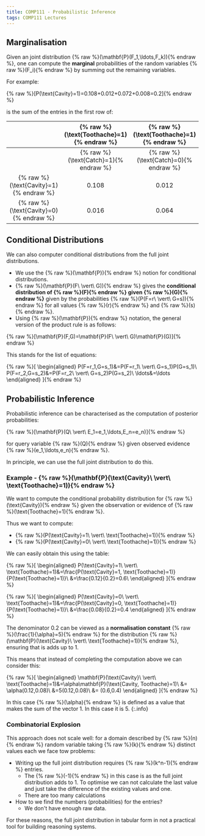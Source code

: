 ```yaml
---
title: COMP111 - Probabilistic Inference
tags: COMP111 Lectures
---
```

## Marginalisation
Given an joint distribution {% raw %}\(\mathbf{P}(F_1,\ldots,F_k)\){% endraw %}, one can compute the **marginal** probabilities of the random variables {% raw %}\(F_i\){% endraw %} by summing out the remaining variables.

For example:

{% raw %}\[P(\text{Cavity}=1)=0.108+0.012+0.072+0.008=0.2\]{% endraw %}

is the sum of the entries in the first row of:

| | {% raw %}\(\text{Toothache}=1\){% endraw %} | {% raw %}\(\text{Toothache}=1\){% endraw %} | {% raw %}\(\text{Toothache}=0\){% endraw %} | {% raw %}\(\text{Toothache}=0\){% endraw %} |
| :-: | :-: | :-: | :-: | :-: |
| | {% raw %}\(\text{Catch}=1\){% endraw %} |  {% raw %}\(\text{Catch}=0\){% endraw %} |  {% raw %}\(\text{Catch}=1\){% endraw %} |  {% raw %}\(\text{Catch}=0\){% endraw %} | 
| {% raw %}\(\text{Cavity}=1\){% endraw %} | 0.108 | 0.012 | 0.072 | 0.008 |
| {% raw %}\(\text{Cavity}=0\){% endraw %} | 0.016 | 0.064 | 0.144 | 0.576 |

## Conditional Distributions
We can also computer conditional distributions from the full joint distributions.

* We use the {% raw %}\(\mathbf{P}\){% endraw %} notion for conditional distributions.
* {% raw %}\(\mathbf{P}(F\ \vert\  G)\){% endraw %} gives the **conditional distribution of {% raw %}\(F\){% endraw %} given {% raw %}\(G\){% endraw %}** given by the probabilities {% raw %}\(P(F=r\ \vert\  G=s)\){% endraw %} for all values {% raw %}\(r\){% endraw %} and {% raw %}\(s\){% endraw %}.
* Using {% raw %}\(\mathbf{P}\){% endraw %} notation, the general version of the product rule is as follows:

{% raw %}\[\mathbf{P}(F,G)=\mathbf{P}(F\ \vert\ G)\mathbf{P}(G)\]{% endraw %}

This stands for the list of equations:

{% raw %}\[
\begin{aligned}
P(F=r_1,G=s_1)&=P(F=r_1\ \vert\ G=s_1)P(G=s_1)\\
P(F=r_2,G=s_2)&=P(F=r_2\ \vert\ G=s_2)P(G=s_2)\\
\ldots&=\ldots
\end{aligned}
\]{% endraw %}

## Probabilistic Inference
Probabilistic inference can be characterised as the computation of posterior probabilities:

{% raw %}\[\mathbf{P}(Q\ \vert\ E_1=e_1,\ldots,E_n=e_n)\]{% endraw %}

for query variable {% raw %}\(Q\){% endraw %} given observed evidence {% raw %}\(e_1,\ldots,e_n\){% endraw %}.

In principle, we can use the full joint distribution to do this.

### Example - {% raw %}\(\mathbf{P}(\text{Cavity}\ \vert\ \text{Toothache}=1)\){% endraw %}
We want to compute the conditional probability distribution for {% raw %}\(\text{Cavity}\){% endraw %} given the observation or evidence of {% raw %}\(\text{Toothache}=1\){% endraw %}.

Thus we want to compute:

* {% raw %}\(P(\text{Cavity}=1\ \vert\ \text{Toothache}=1)\){% endraw %}
* {% raw %}\(P(\text{Cavity}=0\ \vert\ \text{Toothache}=1)\){% endraw %}

We can easily obtain this using the table:

{% raw %}\[
\begin{aligned}
P(\text{Cavity}=1\ \vert\ \text{Toothache}=1)&=\frac{P(\text{Cavity}=1, \text{Toothache}=1)}{P(\text{Toothache}=1)}\\
&=\frac{0.12}{0.2}=0.6\\
\end{aligned}
\]{% endraw %}

{% raw %}\[
\begin{aligned}
P(\text{Cavity}=0\ \vert\ \text{Toothache}=1)&=\frac{P(\text{Cavity}=0, \text{Toothache}=1)}{P(\text{Toothache}=1)}\\
&=\frac{0.08}{0.2}=0.4
\end{aligned}
\]{% endraw %}

The denominator 0.2 can be viewed as a **normalisation constant** {% raw %}\(\frac{1}{\alpha}=5\){% endraw %} for the distribution {% raw %}\(\mathbf{P}(\text{Cavity}\ \vert\ \text{Toothache}=1)\){% endraw %}, ensuring that is adds up to 1.

This means that instead of completing the computation above we can consider this:

{% raw %}\[
\begin{aligned}
\mathbf{P}(\text{Cavity}\ \vert\ \text{Toothache}=1)&=\alpha\mathbf{P}(\text{Cavity, Toothache}=1)\\
&= \alpha(0.12,0.08)\\
&=5(0.12,0.08)\\
&= (0.6,0.4)
\end{aligned}
\]{% endraw %}

In this case {% raw %}\(\alpha\){% endraw %} is defined as a value that makes the sum of the vector 1. In this case it is 5.
{:.info}

### Combinatorial Explosion
This approach does not scale well: for a domain described by {% raw %}\(n\){% endraw %} random variable taking {% raw %}\(k\){% endraw %} distinct values each we face tow problems:

* Writing up the full joint distribution requires {% raw %}\(k^n-1\){% endraw %} entries.
	* The {% raw %}\(-1\){% endraw %} in this case is as the full joint distribution adds to 1. To optimise we can not calculate the last value and just take the difference of the existing values and one.
	* There are too many calculations
* How to we find the numbers (probabilities) for the entries?
	* We don't have enough raw data.

For these reasons, the full joint distribution in tabular form in not a practical tool for building reasoning systems.
